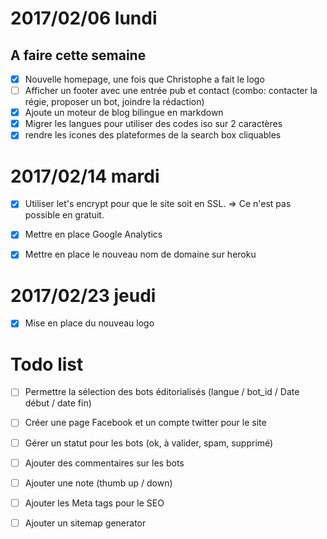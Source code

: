 # 2017/02/06 lundi

## A faire cette semaine

* [x] Nouvelle homepage, une fois que Christophe a fait le logo
* [ ] Afficher un footer avec une entrée pub et contact (combo: contacter la régie, proposer un bot, joindre la rédaction)
* [x] Ajoute un moteur de blog bilingue en markdown
* [x] Migrer les langues pour utiliser des codes iso sur 2 caractères
* [x] rendre les icones des plateformes de la search box cliquables

# 2017/02/14 mardi

* [x] Utiliser let's encrypt pour que le site soit en SSL. =>  Ce n'est pas possible en gratuit.
* [x] Mettre en place Google Analytics
* [x] Mettre en place le nouveau nom de domaine sur heroku


# 2017/02/23 jeudi

* [x] Mise en place du nouveau logo

# Todo list


* [ ] Permettre la sélection des bots éditorialisés (langue / bot_id / Date début / date fin)
* [ ] Créer une page Facebook et un compte twitter pour le site
* [ ] Gérer un statut pour les bots (ok, à valider, spam, supprimé)
* [ ] Ajouter des commentaires sur les bots
* [ ] Ajouter une note (thumb up / down)
* [ ] Ajouter les Meta tags pour le SEO
* [ ] Ajouter un sitemap generator



